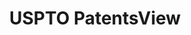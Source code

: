 ---
bigquery: https://console.cloud.google.com/bigquery?p=patents-public-data&d=patentsview&page=dataset
citation: Attribution should be given to PatentsView for use, distribution, or derivative
  works.
code: https://github.com/CSSIP-AIR/PatentsView-Code-Snippets/
contributors: USPTO
cost: None
description: 'PatentsView includes US patent data including raw data (summaries, applications,
  pregrant applications), disambugations of inventors and assignees, and inventor
  gender estimates.  Also foreign priority data, # of figures and sheets, and government
  interest statements.'
documentation: https://patentsview.org/query/builder-faqs
last_edit: Mon, 04 Apr 2022 19:02:57 GMT
location: https://patentsview.org/
maintained_by: USPTO
record_creation_timestamp: 12/2/2020 17:20:46
schema_fields: '[''application_id'', ''series_code'', ''relkind'', ''subsection_id'',
  ''num_claims'', ''classification_data_source'', ''latitude'', ''name_last'', ''term_disclaimer'',
  ''f102_date'', ''location_id'', ''term_extension'', ''country'', ''disamb_inventor_id_20170808'',
  ''dependent'', ''rule_47'', ''ipc_version_indicator'', ''disamb_inventor_id_20191008'',
  ''sequence'', ''disamb_inventor_id_20190820'', ''disclaimer_date'', ''subcategory_id'',
  ''mainclass_id'', ''disamb_inventor_id_20201229'', ''disamb_assignee_id_20200630'',
  ''sector_title'', ''type'', ''rel_id'', ''id'', ''num_figures'', ''disamb_inventor_id_20171003'',
  ''level_three'', ''country_transformed'', ''_102_date'', ''subgroup'', ''classification_status'',
  ''group_id'', ''disamb_assignee_id_20200929'', ''lname'', ''group'', ''term_grant'',
  ''designation'', ''rawassignee_id'', ''disamb_assignee_id_20191231'', ''disamb_inventor_id_20171226'',
  ''disamb_inventor_id_20181127'', ''section_id'', ''applicant_type'', ''level_one'',
  ''state_fips'', ''county_fips'', ''withdrawn'', ''status'', ''date'', ''publication_number'',
  ''doc_type'', ''f371_date'', ''classification_level'', ''ipc_class'', ''text'',
  ''name_first'', ''number'', ''disamb_assignee_id_20200331'', ''field_title'', ''male'',
  ''section'', ''abstract'', ''patent_id'', ''disamb_assignee_id_20190820'', ''disamb_assignee_id_20181127'',
  ''uuid'', ''organization_id'', ''latin_name'', ''action_date'', ''contract_award_number'',
  ''latlong'', ''category_id'', ''disamb_inventor_id_20180528'', ''organization'',
  ''rawinventor_id'', ''length'', ''doctype'', ''symbol_position'', ''disamb_inventor_id_20190312'',
  ''name'', ''city'', ''attribution_status'', ''assignee_id'', ''_371_date'', ''disamb_inventor_id_20200331'',
  ''rawlocation_id'', ''disamb_inventor_id_20200929'', ''role'', ''disamb_inventor_id_20170307'',
  ''category'', ''title'', ''disamb_assignee_id_20190312'', ''subclass'', ''filename'',
  ''inventor_id'', ''male_flag'', ''lawyer_id'', ''exemplary'', ''gi_statement'',
  ''disamb_inventor_id_20191231'', ''main_group'', ''longitude'', ''variety'', ''num'',
  ''subgroup_id'', ''disamb_inventor_id_20200630'', ''citation_id'', ''level_two'',
  ''field_id'', ''state'', ''kind'', ''disamb_assignee_id_20191008'', ''reldocno'',
  ''deceased'', ''num_sheets'', ''lapse_of_patent'', ''subclass_id'', ''classification_value'',
  ''fname'', ''county'']'
shortname: patentsview
tags:
- disambiguation
- United States
- gender
terms_of_use: Creative Commons Attribution 4.0 International License.
timeframe: 1963-1999
title: USPTO PatentsView
uuid: cf1780b1-e265-4e49-8d1d-83b9cfe0fd9a
---